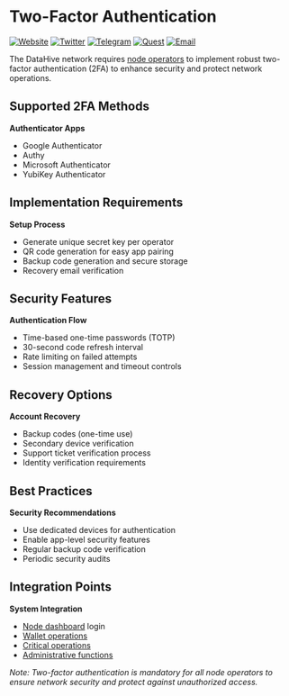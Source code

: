 # Two-Factor Authentication

[![Website](https://img.shields.io/badge/Register-DataHive_Nodes-blue)](https://www.datahive.network/nodes)
[![Twitter](https://img.shields.io/badge/Twitter-DataHive-blue)](https://x.com/getdatahive)
[![Telegram](https://img.shields.io/badge/Telegram-DataHive-blue)](https://t.me/datahiveofficial)
[![Quest](https://img.shields.io/badge/Quest-DataHive-blue)](https://quest.intract.io/project/datahive-h_lpnt)
[![Email](https://img.shields.io/badge/Email-team@datahive.network-blue)](mailto:team@datahive.network)

The DataHive network requires [node operators](/docs/onboarding/nodes.md) to implement robust two-factor authentication (2FA) to enhance security and protect network operations.

## Supported 2FA Methods

**Authenticator Apps**
- Google Authenticator
- Authy
- Microsoft Authenticator
- YubiKey Authenticator

## Implementation Requirements

**Setup Process**
- Generate unique secret key per operator
- QR code generation for easy app pairing
- Backup code generation and secure storage
- Recovery email verification

## Security Features

**Authentication Flow**
- Time-based one-time passwords (TOTP)
- 30-second code refresh interval
- Rate limiting on failed attempts
- Session management and timeout controls

## Recovery Options

**Account Recovery**
- Backup codes (one-time use)
- Secondary device verification
- Support ticket verification process
- Identity verification requirements

## Best Practices

**Security Recommendations**
- Use dedicated devices for authentication
- Enable app-level security features
- Regular backup code verification
- Periodic security audits

## Integration Points

**System Integration**
- [Node dashboard](/docs/onboarding/dashboard.md) login
- [Wallet operations](/docs/onboarding/wallets.md)
- [Critical operations](/docs/onboarding/operations.md)
- [Administrative functions](/docs/onboarding/admin.md)

*Note: Two-factor authentication is mandatory for all node operators to ensure network security and protect against unauthorized access.*
